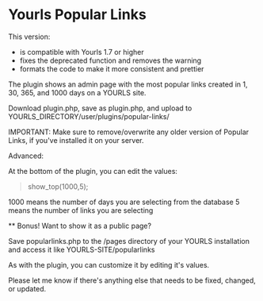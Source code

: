 # Yourls Popular Links

This version:
* is compatible with Yourls 1.7 or higher
* fixes the deprecated function and removes the warning
* formats the code to make it more consistent and prettier

The plugin shows an admin page with the most popular links created in 1, 30, 365, and 1000 days on a YOURLS site.

Download plugin.php, save as plugin.php, and upload to YOURLS_DIRECTORY/user/plugins/popular-links/

IMPORTANT:  Make sure to remove/overwrite any older version of Popular Links, if you've installed it on your server.

Advanced:

At the bottom of the plugin, you can edit the values:

> show_top(1000,5);

1000 means the number of days you are selecting from the database
5 means the number of links you are selecting

** Bonus! Want to show it as a public page?

Save popularlinks.php to the /pages directory of your YOURLS installation
and access it like YOURLS-SITE/popularlinks

As with the plugin, you can customize it by editing it's values.

Please let me know if there's anything else that needs to be fixed, changed, or updated.
